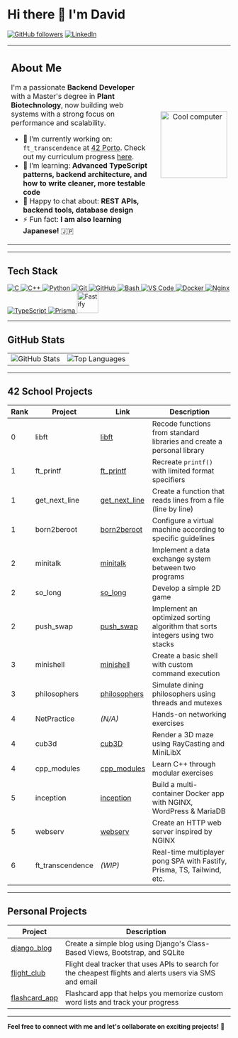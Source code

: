 # Hi there 👋 I'm David

[![GitHub followers](https://img.shields.io/github/followers/damachad?label=Follow&style=social)](https://github.com/damachad)
[![LinkedIn](https://img.shields.io/badge/LinkedIn-blue?logo=linkedin&logoColor=white)](https://linkedin.com/in/david-correia-15340185)

<div align="center">

<table>
  <tr>
    <td style="min-width: 200px; max-width: 500px; padding-right: 20px; vertical-align: top;">

<h2>About Me</h2>

I'm a passionate <strong>Backend Developer</strong> with a Master's degree in <strong>Plant Biotechnology</strong>, now building web systems with a strong focus on performance and scalability.

<ul>
  <li>🔭 I’m currently working on: <code>ft_transcendence</code> at <a href="https://www.42porto.com/">42 Porto</a>. Check out my curriculum progress <a href="https://github.com/damachad/42_common_core">here</a>.</li>
  <li>🌱 I’m learning: <strong>Advanced TypeScript patterns, backend architecture, and how to write cleaner, more testable code</strong></li>
  <li>💬 Happy to chat about: <strong>REST APIs, backend tools, database design</strong></li>
  <li>⚡ Fun fact: <strong>I am also learning Japanese!</strong> 🇯🇵</li>
</ul>
    </td>
    <td style="vertical-align: middle; text-align: center;">
      <a href="https://media0.giphy.com/media/v1.Y2lkPTc5MGI3NjExMXZpdmN4cjRiMzZkZHVkdW51ejEyenBncG04c3VjcmdlMnVtcjgyOCZlcD12MV9pbnRlcm5hbF9naWZfYnlfaWQmY3Q9cw/DVzgDqMj7B6KxFWTlL/giphy.gif" target="_blank">
        <img src="https://media0.giphy.com/media/v1.Y2lkPTc5MGI3NjExMXZpdmN4cjRiMzZkZHVkdW51ejEyenBncG04c3VjcmdlMnVtcjgyOCZlcD12MV9pbnRlcm5hbF9naWZfYnlfaWQmY3Q9cw/DVzgDqMj7B6KxFWTlL/giphy.gif" alt="Cool computer" style="max-width: 100%; height: auto;" width="150">
      </a>
    </td>
  </tr>
</table>

</div>

---

## Tech Stack

<p>
  <a href="https://www.c-language.org/" target="_blank">
    <img src="https://skillicons.dev/icons?i=c" alt="C" />
  </a>
  <a href="https://cplusplus.com/doc/tutorial/" target="_blank">
    <img src="https://skillicons.dev/icons?i=cpp" alt="C++" />
  </a>
  <a href="https://www.python.org/" target="_blank">
    <img src="https://skillicons.dev/icons?i=python" alt="Python" />
  </a>
  <a href="https://git-scm.com/" target="_blank">
    <img src="https://skillicons.dev/icons?i=git" alt="Git" />
  </a>
  <a href="https://github.com/" target="_blank">
    <img src="https://skillicons.dev/icons?i=github" alt="GitHub" />
  </a>
  <a href="https://www.gnu.org/software/bash/" target="_blank">
    <img src="https://skillicons.dev/icons?i=bash" alt="Bash" />
  </a>
  <a href="https://code.visualstudio.com/" target="_blank">
    <img src="https://skillicons.dev/icons?i=vscode" alt="VS Code" />
  </a>
  <a href="https://www.docker.com/" target="_blank">
    <img src="https://skillicons.dev/icons?i=docker" alt="Docker" />
  </a>
  <a href="https://nginx.org/en/" target="_blank">
    <img src="https://skillicons.dev/icons?i=nginx" alt="Nginx" />
  </a>
  <a href="https://www.typescriptlang.org/" target="_blank">
    <img src="https://skillicons.dev/icons?i=typescript" alt="TypeScript" />
  </a>
  <a href="https://www.prisma.io/" target="_blank">
    <img src="https://skillicons.dev/icons?i=prisma" alt="Prisma" />
  </a>
  <a href="https://fastify.dev/" target="_blank">
    <img src="https://avatars.githubusercontent.com/u/24939410?s=200&v=4" alt="Fastify" style="height: 48px;" />
  </a>
</p>

---

## GitHub Stats
<table>
  <tr>
    <td>
       <img src="https://github-readme-stats.vercel.app/api?username=damachad&count_private=true&show_icons=true&theme=transparent&rank_icon=github&hide=issues,contribs&show=reviews,prs_merged,prs_merged_percentage" alt="GitHub Stats" />
    </td>
    <td>
  <img src="https://github-readme-stats.vercel.app/api/top-langs/?username=damachad&layout=compact&theme=transparent" alt="Top Languages" />
    </td>
  </tr>
</table>

---
## 42 School Projects

| Rank | Project | Link | Description |
|--------|------------|--------|----------------|
| 0 | libft | [libft](https://github.com/damachad/42_libft) | Recode functions from standard libraries and create a personal library |
| 1 | ft_printf | [ft_printf](https://github.com/damachad/42_ft_printf) | Recreate `printf()` with limited format specifiers |
| 1 | get_next_line | [get_next_line](https://github.com/damachad/42_get_next_line) | Create a function that reads lines from a file (line by line) |
| 1 | born2beroot | [born2beroot](https://github.com/damachad/42_Born2beRoot) | Configure a virtual machine according to specific guidelines |
| 2 | minitalk | [minitalk](https://github.com/damachad/42_minitalk) | Implement a data exchange system between two programs |
| 2 | so_long | [so_long](https://github.com/damachad/42_so_long) | Develop a simple 2D game |
| 2 | push_swap | [push_swap](https://github.com/damachad/42_push_swap) | Implement an optimized sorting algorithm that sorts integers using two stacks |
| 3 | minishell | [minishell](https://github.com/damachad/42_minishell) | Create a basic shell with custom command execution |
| 3 | philosophers | [philosophers](https://github.com/damachad/42_philosophers) | Simulate dining philosophers using threads and mutexes |
| 4 | NetPractice | *(N/A)* | Hands-on networking exercises |
| 4 | cub3d | [cub3D](https://github.com/damachad/42_cub3d) | Render a 3D maze using RayCasting and MiniLibX |
| 4 | cpp_modules | [cpp_modules](https://github.com/damachad/42_cpp_modules) | Learn C++ through modular exercises |
| 5 | inception | [inception](https://github.com/damachad/42_inception) | Build a multi-container Docker app with NGINX, WordPress & MariaDB |
| 5 | webserv | [webserv](https://github.com/damachad/42_webserv) | Create an HTTP web server inspired by NGINX |
| 6 | ft_transcendence | *(WIP)* | Real-time multiplayer pong SPA with Fastify, Prisma, TS, Tailwind, etc. |

---
## Personal Projects
| Project | Description |
|------------|-------------------------|
| [django_blog](https://github.com/damachad/django_blog) | Create a simple blog using Django's Class-Based Views, Bootstrap, and SQLite |
|[flight_club](https://github.com/damachad/Python_100_days_of_code/tree/main/Day%20039%20and%2040%20-%20Flight%20Club)| Flight deal tracker that uses APIs to search for the cheapest flights and alerts users via SMS and email|
|[flashcard_app](https://github.com/damachad/Python_100_days_of_code/tree/main/Day%20031%20-%20flashcard%20app)|Flashcard app that helps you memorize custom word lists and track your progress|

---

**Feel free to connect with me and let's collaborate on exciting projects!** 🌟   
